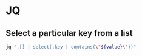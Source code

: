 # JQ

## Select a particular key from a list

```sh
jq ".[] | select(.key | contains(\"${value}\"))"
```
